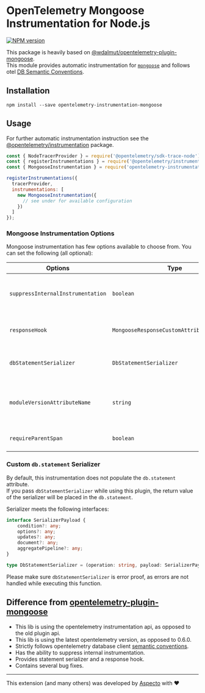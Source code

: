 # OpenTelemetry Mongoose Instrumentation for Node.js
[![NPM version](https://img.shields.io/npm/v/opentelemetry-instrumentation-mongoose.svg)](https://www.npmjs.com/package/opentelemetry-instrumentation-mongoose)

This package is heavily based on [@wdalmut/opentelemetry-plugin-mongoose](https://github.com/wdalmut/opentelemetry-plugin-mongoose).  
This module provides automatic instrumentation for [`mongoose`](https://mongoosejs.com/) and follows otel [DB Semantic Conventions](https://github.com/open-telemetry/opentelemetry-specification/blob/main/specification/trace/semantic_conventions/database.md).  

## Installation

```
npm install --save opentelemetry-instrumentation-mongoose
```

## Usage
For further automatic instrumentation instruction see the [@opentelemetry/instrumentation](https://github.com/open-telemetry/opentelemetry-js/tree/main/packages/opentelemetry-instrumentation) package.

```js
const { NodeTracerProvider } = require('@opentelemetry/sdk-trace-node');
const { registerInstrumentations } = require('@opentelemetry/instrumentation');
const { MongooseInstrumentation } = require('opentelemetry-instrumentation-mongoose');

registerInstrumentations({
  tracerProvider,
  instrumentations: [
    new MongooseInstrumentation({
      // see under for available configuration
    })
  ]
});
```

### Mongoose Instrumentation Options

Mongoose instrumentation has few options available to choose from. You can set the following (all optional):

| Options        | Type                                   | Description                                                                                     |
| -------------- | -------------------------------------- | ----------------------------------------------------------------------------------------------- |
| `suppressInternalInstrumentation` | `boolean` | Mongoose operation use mongodb under the hood. Setting this to true will hide the underlying mongodb spans (if instrumented). |
| `responseHook` | `MongooseResponseCustomAttributesFunction` | Hook called before response is returned, which allows to add custom attributes to span.      |
| `dbStatementSerializer` | `DbStatementSerializer` | Mongoose instrumentation will serialize `db.statement` using the specified function.
| `moduleVersionAttributeName` | `string` | If passed, a span attribute will be added to all spans with key of the provided `moduleVersionAttributeName` and value of the patched module version |
| `requireParentSpan` | `boolean` | Set to true if you do not want to collect traces that start with mongoose |

### Custom `db.statement` Serializer

By default, this instrumentation does not populate the `db.statement` attribute.  
If you pass `dbStatementSerializer` while using this plugin, the return value of the serializer will be placed in the `db.statement`.

Serializer meets the following interfaces:
```ts
interface SerializerPayload {
    condition?: any;
    options?: any;
    updates?: any;
    document?: any;
    aggregatePipeline?: any;
}

type DbStatementSerializer = (operation: string, payload: SerializerPayload) => string;
```
Please make sure `dbStatementSerializer` is error proof, as errors are not handled while executing this function.

## Difference from [opentelemetry-plugin-mongoose](https://github.com/wdalmut/opentelemetry-plugin-mongoose)

* This lib is using the opentelemetry instrumentation api, as opposed to the old plugin api.
* This lib is using the latest opentelemetry version, as opposed to 0.6.0.
* Strictly follows opentelemetry database client [semantic conventions](https://github.com/open-telemetry/opentelemetry-specification/blob/main/specification/trace/semantic_conventions/database.md).
* Has the ability to suppress internal instrumentation.
* Provides statement serializer and a response hook.
* Contains several bug fixes.

---

This extension (and many others) was developed by [Aspecto](https://www.aspecto.io/) with ❤️
